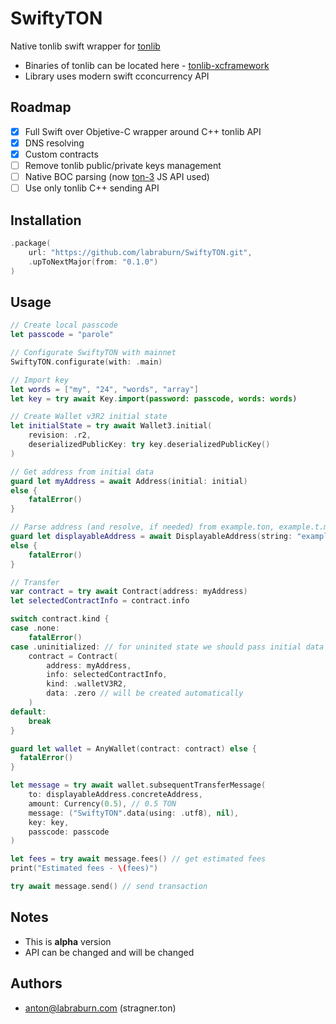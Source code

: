 # SwiftyTON

Native tonlib swift wrapper for [tonlib](https://github.com/labraburn/ton)

- Binaries of tonlib can be located here - [tonlib-xcframework](https://github.com/labraburn/tonlib-xcframework)
- Library uses modern swift cconcurrency API

## Roadmap
- [x] Full Swift over Objetive-C wrapper around C++ tonlib API
- [x] DNS resolving
- [x] Custom contracts
- [ ] Remove tonlib public/private keys management
- [ ] Native BOC parsing (now [ton-3](https://github.com/tonstack/ton3) JS API used)
- [ ] Use only tonlib C++ sending API

## Installation
```swift
.package(
    url: "https://github.com/labraburn/SwiftyTON.git",
    .upToNextMajor(from: "0.1.0")
)
```
## Usage
```swift
// Create local passcode
let passcode = "parole"

// Configurate SwiftyTON with mainnet
SwiftyTON.configurate(with: .main)

// Import key
let words = ["my", "24", "words", "array"]
let key = try await Key.import(password: passcode, words: words)

// Create Wallet v3R2 initial state
let initialState = try await Wallet3.initial(
    revision: .r2,
    deserializedPublicKey: try key.deserializedPublicKey()
)

// Get address from initial data
guard let myAddress = await Address(initial: initial)
else {
    fatalError()
}

// Parse address (and resolve, if needed) from example.ton, example.t.me or simple address string
guard let displayableAddress = await DisplayableAddress(string: "example.ton")
else {
    fatalError()
}

// Transfer
var contract = try await Contract(address: myAddress)
let selectedContractInfo = contract.info

switch contract.kind {
case .none:
    fatalError()
case .uninitialized: // for uninited state we should pass initial data
    contract = Contract(
        address: myAddress,
        info: selectedContractInfo,
        kind: .walletV3R2,
        data: .zero // will be created automatically
    )
default:
    break
}

guard let wallet = AnyWallet(contract: contract) else {
  fatalError()
}

let message = try await wallet.subsequentTransferMessage(
    to: displayableAddress.concreteAddress,
    amount: Currency(0.5), // 0.5 TON
    message: ("SwiftyTON".data(using: .utf8), nil),
    key: key,
    passcode: passcode
)

let fees = try await message.fees() // get estimated fees
print("Estimated fees - \(fees)")

try await message.send() // send transaction
```

## Notes
- This is **alpha** version
- API can be changed and will be changed

## Authors

- anton@labraburn.com (stragner.ton)

